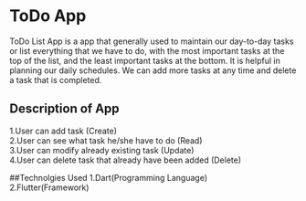 # ToDo App 
ToDo List App is a app that generally used to maintain our day-to-day tasks or list everything that we have to do, with the most important tasks at the top of the list, and the least important tasks at the bottom. It is helpful in planning our daily schedules. We can add more tasks at any time and delete a task that is completed. 

## Description of App
1.User can add task (Create) <br> 
2.User can see what task he/she have to do (Read)<br>
3.User can modify already existing task (Update)<br>
4.User can delete task that already have been added (Delete)<br>

##Technolgies Used
1.Dart(Programming Language)<br>
2.Flutter(Framework)
